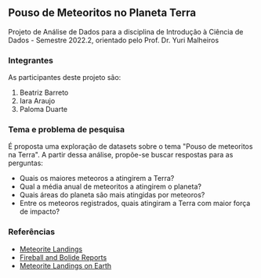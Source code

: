 ## Pouso de Meteoritos no Planeta Terra  
Projeto de Análise de Dados para a disciplina de Introdução à Ciência de Dados - Semestre 2022.2,
orientado pelo Prof. Dr. Yuri Malheiros
### Integrantes
As participantes deste projeto são:
1. Beatriz Barreto
2. Iara  Araujo
3. Paloma Duarte
### Tema e problema de pesquisa
É proposta uma exploração de datasets sobre o tema "Pouso de meteoritos na Terra". A partir dessa análise, propõe-se buscar respostas para as perguntas:
* Quais os maiores meteoros a atingirem a Terra?
* Qual a média anual de meteoritos a atingirem o planeta?
* Quais áreas do planeta são mais atingidas por meteoros?
* Entre os meteoros registrados, quais atingiram a Terra com maior força de impacto?
### Referências
- [Meteorite Landings](https://www.kaggle.com/datasets/nasa/meteorite-landings)
- [Fireball and Bolide Reports](https://data.nasa.gov/Space-Science/Fireball-And-Bolide-Reports/mc52-syum)
- [Meteorite Landings on Earth](https://www.kaggle.com/datasets/brllrb/meteorite-landings)
